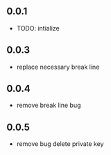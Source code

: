 ## 0.0.1

* TODO: intialize

## 0.0.3

* replace necessary break line

## 0.0.4

* remove break line bug

## 0.0.5

* remove bug delete private key